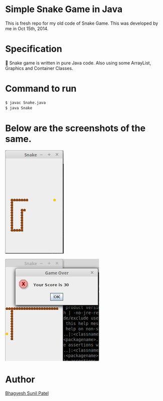 # Simple Snake Game in Java

This is fresh repo for my old code of Snake Game. This was developed by me in Oct 15th, 2014.

# Specification

🐍 Snake game is written in pure Java code. Also using some ArrayList, Graphics and Container Classes.

# Command to run

```sh
$ javac Snake.java
$ java Snake
```

# Below are the screenshots of the same.

![Playing Game](./playing.png)

![Game Over](./gameover.png)

# Author

[Bhagyesh Sunil Patel][1]

[1]: https://github.com/uzrnem
